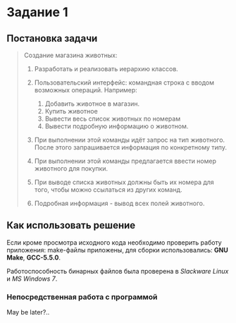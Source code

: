 # Задание 1

## Постановка задачи

> Создание магазина животных:
> 1. Разработать и реализовать иерархию классов.
> 2. Пользовательский интерфейс: командная строка с вводом возможных операций.
> Например:
>    1. Добавить животное в магазин.
>    2. Купить животное
>    3. Вывести весь список животных по номерам
>    4. Вывести подробную информацию о животном.
>
> 1. При выполнении этой команды идёт запрос на тип животного. После этого запрашивается информация по конкретному типу.
> 2. При выполнении этой команды предлагается ввести номер животного для покупки.
> 3. При выводе списка животных должны быть их номера для того, чтобы можно ссылаться из других команд.
> 4. Подробная информация - вывод всех полей животного.

## Как использовать решение

Если кроме просмотра исходного кода необходимо проверить работу приложения: make-файлы приложены, для сборки использовались: **GNU Make**, **GCC-5.5.0**.

Работоспособность бинарных файлов была проверена в *Slackware Linux* и *MS Windows 7*.

### Непосредственная работа с программой

May be later?..


